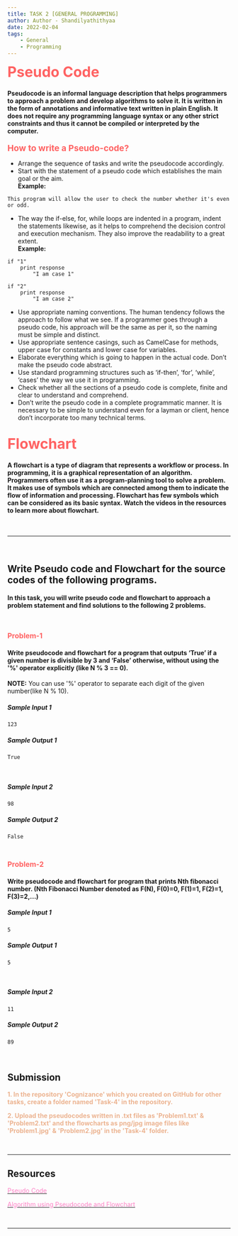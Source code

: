 ```yaml
---
title: TASK 2 [GENERAL PROGRAMMING]
author: Author - Shandilyathithyaa
date: 2022-02-04
tags:
    - General
    - Programming
---
```


<b><span style="color: #FF6363; font-size: 2rem;">Pseudo Code</style></b>

#### Pseudocode is an informal language description that helps programmers to approach a problem and develop algorithms to solve it. It is written in the form of annotations and informative text written in plain English. It does not require any programming language syntax or any other strict constraints and thus it cannot be compiled or interpreted by the computer.

<b><span style="color: #FF6363; font-size: 1.2rem;">How to write a Pseudo-code?</style></b>

* Arrange the sequence of tasks and write the pseudocode accordingly. 
* Start with the statement of a pseudo code which establishes the main goal or the aim.<br>
__Example:__ 
```
This program will allow the user to check the number whether it's even or odd.
```

* The way the if-else, for, while loops are indented in a program, indent the statements likewise, as it helps to comprehend the decision control and execution mechanism. They also improve the readability to a great extent.<br>
__Example:__
```
if "1"
    print response
        "I am case 1"

if "2"
    print response
        "I am case 2"
```
* Use appropriate naming conventions. The human tendency follows the approach to follow what we see. If a programmer goes through a pseudo code, his approach will be the same as per it, so the naming must be simple and distinct.<br>
* Use appropriate sentence casings, such as CamelCase for methods, upper case for constants and lower case for variables.<br>
* Elaborate everything which is going to happen in the actual code. Don’t make the pseudo code abstract.<br>
* Use standard programming structures such as ‘if-then’, ‘for’, ‘while’, ‘cases’ the way we use it in programming.<br>
* Check whether all the sections of a pseudo code is complete, finite and clear to understand and comprehend.<br>
* Don’t write the pseudo code in a complete programmatic manner. It is necessary to be simple to understand even for a layman or client, hence don’t incorporate too many technical terms.<br>

<br>
<b><span style="color: #FF6363; font-size: 2rem;">Flowchart</style></b>

#### A flowchart is a type of diagram that represents a workflow or process. In programming, it is a graphical representation of an algorithm. Programmers often use it as a program-planning tool to solve a problem. It makes use of symbols which are connected among them to indicate the flow of information and processing. Flowchart has few symbols which can be considered as its basic syntax. Watch the videos in the resources to learn more about flowchart.
<br>
<hr>
<br>

## Write Pseudo code and Flowchart for the source codes of the following programs. 


#### In this task, you will write pseudo code and flowchart to approach a problem statement and find solutions to the following 2 problems.
<br>

__<span style="color: #FF6363; font-size: 1rem;">Problem-1</span>__

#### Write pseudocode and flowchart for a program that outputs ‘True’ if a given number is divisible by 3 and ‘False’ otherwise, without using the '%' operator explicitly (like N % 3 == 0).
__NOTE:__ You can use '%' operator to separate each digit of the given number(like N % 10).
##### Sample Input 1
```
123
```
##### Sample Output 1
```
True
```
<br>

##### Sample Input 2
```
98
```

##### Sample Output 2
```
False
```
<br>

__<span style="color: #FF6363; font-size: 1rem;">Problem-2</span>__

#### Write pseudocode and flowchart for program that prints Nth fibonacci number. (Nth Fibonacci Number denoted as F(N), F(0)=0, F(1)=1, F(2)=1, F(3)=2,...)
##### Sample Input 1
```
5
```
##### Sample Output 1
```
5
```
<br>

##### Sample Input 2
```
11
```
##### Sample Output 2
```
89
```
<br>

## Submission
<span style="color: #ECB390; font-weight: bold;">1. In the repository  'Cognizance' which you created on GitHub for other tasks, create a folder named 'Task-4' in the repository.</span> <br> 
 
<span style="color: #ECB390; font-weight: bold;">2. Upload the pseudocodes written in .txt files as 'Problem1.txt' & 'Problem2.txt' and the flowcharts as png/jpg image files like 'Problem1.jpg' & 'Problem2.jpg' in the 'Task-4' folder.</span>

<br>
<hr>

## Resources

[<span style="color: #FE83C6">Pseudo Code</span>](https://www.youtube.com/watch?v=preyTbKXDoQ)
<br>

[<span style="color: #FE83C6">Algorithm using Pseudocode and Flowchart</span>](https://www.youtube.com/watch?v=vOEN65nm4YU)

<br>

<hr>